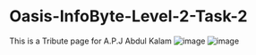# Oasis-InfoByte-Level-2-Task-2
This is a Tribute page for A.P.J Abdul Kalam
![image](https://user-images.githubusercontent.com/65328387/175759954-417b33ab-db32-44c7-987b-021ae9143978.png)
![image](https://user-images.githubusercontent.com/65328387/175759956-914f8474-1709-423b-bdcf-04325ba00497.png)
